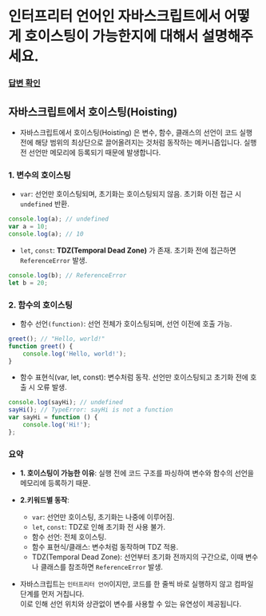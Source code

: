 # 인터프리터 언어인 자바스크립트에서 어떻게 호이스팅이 가능한지에 대해서 설명해주세요.

### [답변 확인](https://www.maeil-mail.kr/question/45)

## 자바스크립트에서 호이스팅(Hoisting)

-   자바스크립트에서 호이스팅(Hoisting) 은 변수, 함수, 클래스의 선언이 코드 실행 전에 해당 범위의 최상단으로 끌어올려지는 것처럼 동작하는 메커니즘입니다. 실행 전 선언만 메모리에 등록되기 때문에 발생합니다.

### 1. 변수의 호이스팅

-   `var`: 선언만 호이스팅되며, 초기화는 호이스팅되지 않음. 초기화 이전 접근 시 `undefined` 반환.

```javascript
console.log(a); // undefined
var a = 10;
console.log(a); // 10
```

-   `let`, `const`: **TDZ(Temporal Dead Zone)** 가 존재. 초기화 전에 접근하면 `ReferenceError` 발생.

```javascript
console.log(b); // ReferenceError
let b = 20;
```

### 2. 함수의 호이스팅

-   함수 선언`(function)`: 선언 전체가 호이스팅되며, 선언 이전에 호출 가능.

```javascript
greet(); // "Hello, world!"
function greet() {
    console.log('Hello, world!');
}
```

-   함수 표현식(var, let, const): 변수처럼 동작. 선언만 호이스팅되고 초기화 전에 호출 시 오류 발생.

```javascript
console.log(sayHi); // undefined
sayHi(); // TypeError: sayHi is not a function
var sayHi = function () {
    console.log('Hi!');
};
```

### 요약

-   **1. 호이스팅이 가능한 이유**: 실행 전에 코드 구조를 파싱하여 변수와 함수의 선언을 메모리에 등록하기 때문.

-   **2.키워드별 동작**: <br/>
    -   `var`: 선언만 호이스팅, 초기화는 나중에 이루어짐.
    -   `let`, `const`: TDZ로 인해 초기화 전 사용 불가.
    -   함수 선언: 전체 호이스팅.
    -   함수 표현식/클래스: 변수처럼 동작하며 TDZ 적용.
    -   TDZ(Temporal Dead Zone): 선언부터 초기화 전까지의 구간으로, 이때 변수나 클래스를 참조하면 `ReferenceError` 발생.
-   자바스크립트는 `인터프리터 언어`이지만, 코드를 한 줄씩 바로 실행하지 않고 컴파일 단계를 먼저 거칩니다.<br/>
    이로 인해 선언 위치와 상관없이 변수를 사용할 수 있는 유연성이 제공됩니다.
